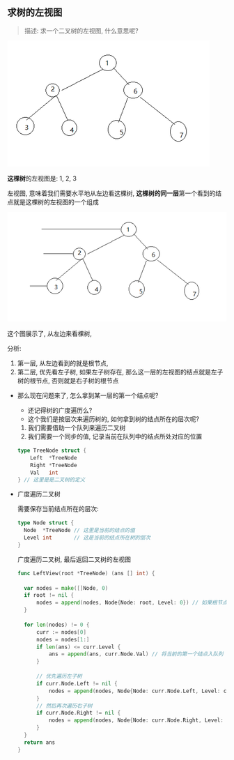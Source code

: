 ## 求树的左视图

> 描述: 求一个二叉树的左视图, 什么意思呢? 

![正常二叉树的左视图](.\image\left_view_normal.PNG)

**这棵树**的左视图是: 1, 2, 3

左视图, 意味着我们需要水平地从左边看这棵树, **这棵树的同一层**第一个看到的结点就是这棵树的左视图的一个组成

![从左边去看这棵树的左结点](.\image\from_left_view_binary_tree.PNG)

这个图展示了, 从左边来看棵树,  

分析:

1. 第一层, 从左边看到的就是根节点, 
2. 第二层, 优先看左子树, 如果左子树存在, 那么这一层的左视图的结点就是左子树的根节点, 否则就是右子树的根节点

* 那么现在问题来了, 怎么拿到某一层的第一个结点呢? 

  * 还记得树的广度遍历么? 
  * 这个我们是按层次来遍历树的, 如何拿到树的结点所在的层次呢? 

  1. 我们需要借助一个队列来遍历二叉树
  2. 我们需要一个同步的值, 记录当前在队列中的结点所处对应的位置

  ```go
  type TreeNode struct {
      Left  *TreeNode 
      Right *TreeNode 
      Val   int 
  } // 这里是是二叉树的定义
  ```

  

* 广度遍历二叉树

  需要保存当前结点所在的层次:

  ```go
  type Node struct {
  	Node  *TreeNode // 这里是当前的结点的值
  	Level int       // 这是当前的结点所在树的层次
  }
  ```

  广度遍历二叉树, 最后返回二叉树的左视图

  ```go
  func LeftView(root *TreeNode) (ans [] int) {
  	
  	var nodes = make([]Node, 0)
  	if root != nil {
  		nodes = append(nodes, Node{Node: root, Level: 0}) // 如果根节点不是空的, 把更结点入队列, 同时将层次设置为 0
  	}
  
  	for len(nodes) != 0 {
  		curr := nodes[0]
  		nodes = nodes[1:]
  		if len(ans) <= curr.Level {
  			ans = append(ans, curr.Node.Val) // 将当前的第一个结点入队列
  		}
  
  		// 优先遍历左子树
  		if curr.Node.Left != nil {
  			nodes = append(nodes, Node{Node: curr.Node.Left, Level: curr.Level + 1})
  		}
  		// 然后再次遍历右子树
  		if curr.Node.Right != nil {
  			nodes = append(nodes, Node{Node: curr.Node.Right, Level: curr.Level + 1})
  		}
  	}
  	return ans
  }
  ```

  